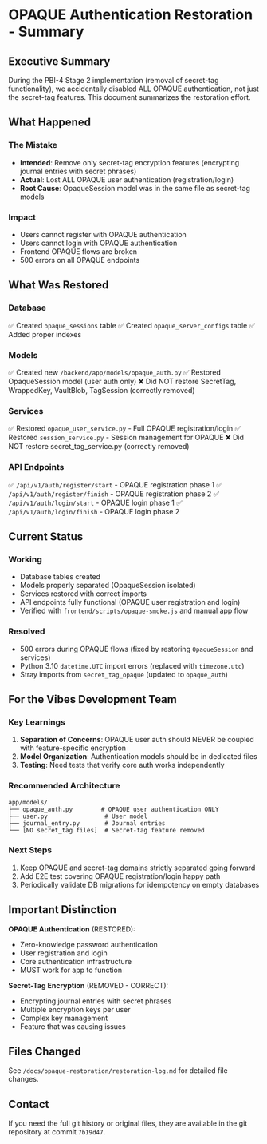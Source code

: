 # OPAQUE Authentication Restoration - Summary

## Executive Summary

During the PBI-4 Stage 2 implementation (removal of secret-tag functionality), we accidentally disabled ALL OPAQUE authentication, not just the secret-tag features. This document summarizes the restoration effort.

## What Happened

### The Mistake
- **Intended**: Remove only secret-tag encryption features (encrypting journal entries with secret phrases)
- **Actual**: Lost ALL OPAQUE user authentication (registration/login)
- **Root Cause**: OpaqueSession model was in the same file as secret-tag models

### Impact
- Users cannot register with OPAQUE authentication
- Users cannot login with OPAQUE authentication
- Frontend OPAQUE flows are broken
- 500 errors on all OPAQUE endpoints

## What Was Restored

### Database
✅ Created `opaque_sessions` table
✅ Created `opaque_server_configs` table
✅ Added proper indexes

### Models
✅ Created new `/backend/app/models/opaque_auth.py`
✅ Restored OpaqueSession model (user auth only)
❌ Did NOT restore SecretTag, WrappedKey, VaultBlob, TagSession (correctly removed)

### Services
✅ Restored `opaque_user_service.py` - Full OPAQUE registration/login
✅ Restored `session_service.py` - Session management for OPAQUE
❌ Did NOT restore secret_tag_service.py (correctly removed)

### API Endpoints
✅ `/api/v1/auth/register/start` - OPAQUE registration phase 1
✅ `/api/v1/auth/register/finish` - OPAQUE registration phase 2
✅ `/api/v1/auth/login/start` - OPAQUE login phase 1
✅ `/api/v1/auth/login/finish` - OPAQUE login phase 2

## Current Status

### Working
- Database tables created
- Models properly separated (OpaqueSession isolated)
- Services restored with correct imports
- API endpoints fully functional (OPAQUE user registration and login)
- Verified with `frontend/scripts/opaque-smoke.js` and manual app flow

### Resolved
- 500 errors during OPAQUE flows (fixed by restoring `OpaqueSession` and services)
- Python 3.10 `datetime.UTC` import errors (replaced with `timezone.utc`)
- Stray imports from `secret_tag_opaque` (updated to `opaque_auth`)

## For the Vibes Development Team

### Key Learnings
1. **Separation of Concerns**: OPAQUE user auth should NEVER be coupled with feature-specific encryption
2. **Model Organization**: Authentication models should be in dedicated files
3. **Testing**: Need tests that verify core auth works independently

### Recommended Architecture
```
app/models/
├── opaque_auth.py        # OPAQUE user authentication ONLY
├── user.py                # User model
├── journal_entry.py       # Journal entries
└── [NO secret_tag files]  # Secret-tag feature removed
```

### Next Steps
1. Keep OPAQUE and secret-tag domains strictly separated going forward
2. Add E2E test covering OPAQUE registration/login happy path
3. Periodically validate DB migrations for idempotency on empty databases

## Important Distinction

**OPAQUE Authentication** (RESTORED):
- Zero-knowledge password authentication
- User registration and login
- Core authentication infrastructure
- MUST work for app to function

**Secret-Tag Encryption** (REMOVED - CORRECT):
- Encrypting journal entries with secret phrases
- Multiple encryption keys per user
- Complex key management
- Feature that was causing issues

## Files Changed

See `/docs/opaque-restoration/restoration-log.md` for detailed file changes.

## Contact

If you need the full git history or original files, they are available in the git repository at commit `7b19d47`.

